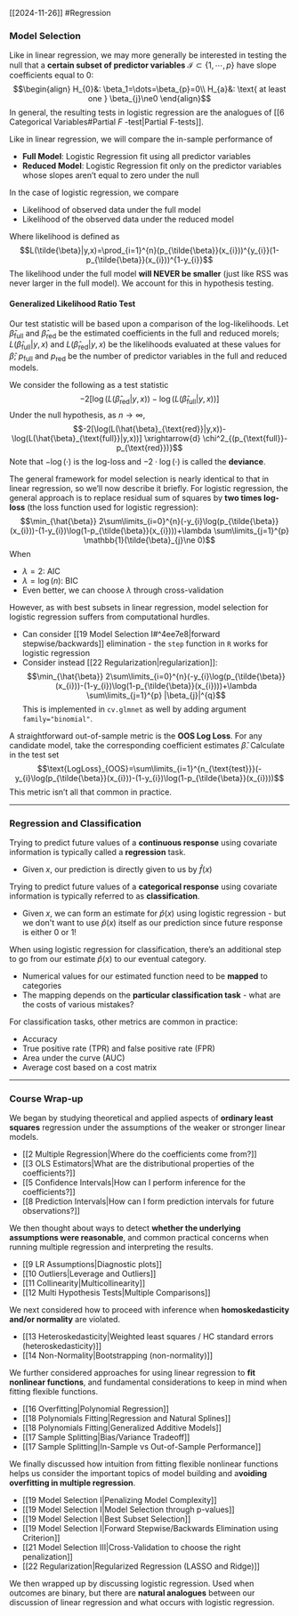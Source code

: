 [[2024-11-26]] #Regression 

### Model Selection
Like in linear regression, we may more generally be interested in testing the null that a **certain subset of predictor variables** $\mathcal{I} \subset \{1,\cdots,p\}$   have slope coefficients equal to 0: $$\begin{align}
H_{0}&: \beta_1=\dots=\beta_{p}=0\\
H_{a}&:  \text{ at least one } \beta_{j}\ne0
\end{align}$$
In general, the resulting tests in logistic regression are the analogues of [[6 Categorical Variables#Partial $F$ -test|Partial F-tests]]. 

Like in linear regression, we will compare the in-sample performance of
- **Full Model**: Logistic Regression fit using all predictor variables
- **Reduced Model**: Logistic Regression fit only on the predictor variables whose slopes aren’t equal to zero under the null

In the case of logistic regression, we compare
- Likelihood of observed data under the full model
- Likelihood of the observed data under the reduced model

Where likelihood is defined as $$L(\tilde{\beta}|y,x)=\prod_{i=1}^{n}(p_{\tilde{\beta}}(x_{i}))^{y_{i}}(1-p_{\tilde{\beta}}(x_{i}))^{1-y_{i}}$$
The likelihood under the full model **will NEVER be smaller** (just like RSS was never larger in the full model). We account for this in hypothesis testing.

#### Generalized Likelihood Ratio Test
Our test statistic will be based upon a comparison of the log-likelihoods. Let $\hat{\beta}_{\text{full}}$ and $\hat{\beta}_{\text{red}}$ be the estimated coefficients in the full and reduced morels; $L(\hat{\beta}_{\text{full}}|y,x)$ and $L(\hat{\beta}_{\text{red}}|y,x)$ be the likelihoods evaluated at these values for $\hat{\beta}$; $p_{\text{full}}$ and $p_{\text{red}}$ be the number of predictor variables in the full and reduced models.

We consider the following as a test statistic $$-2[\log(L(\hat{\beta}_{\text{red}}|y,x))-\log(L(\hat{\beta}_{\text{full}}|y,x))]$$ Under the null hypothesis, as $n \to \infty$, $$-2[\log(L(\hat{\beta}_{\text{red}}|y,x))-\log(L(\hat{\beta}_{\text{full}}|y,x))] \xrightarrow{d} \chi^2_{(p_{\text{full}}-p_{\text{red}})}$$
Note that $-\log(\cdot)$ is the log-loss and $-2 \cdot \log(\cdot)$ is called the **deviance**.

The general framework for model selection is nearly identical to that in linear regression, so we’ll now describe it briefly. For logistic regression, the general approach is to replace residual sum of squares by **two times log-loss** (the loss function used for logistic regression): $$\min_{\hat{\beta}} 2\sum\limits_{i=0}^{n}(-y_{i}\log(p_{\tilde{\beta}}(x_{i}))-(1-y_{i})\log(1-p_{\tilde{\beta}}(x_{i})))+\lambda \sum\limits_{j=1}^{p} \mathbb{1}(\tilde{\beta}_{j}\ne 0)$$
When 
- $\lambda=2$: AIC
- $\lambda=\log(n)$: BIC
- Even better, we can choose $\lambda$ through cross-validation

However, as with best subsets in linear regression, model selection for logistic regression suffers from computational hurdles.
- Can consider [[19 Model Selection I#^4ee7e8|forward stepwise/backwards]] elimination - the `step` function in `R` works for logistic regression
- Consider instead [[22 Regularization|regularization]]: $$\min_{\hat{\beta}} 2\sum\limits_{i=0}^{n}(-y_{i}\log(p_{\tilde{\beta}}(x_{i}))-(1-y_{i})\log(1-p_{\tilde{\beta}}(x_{i})))+\lambda \sum\limits_{j=1}^{p} |\beta_{j}|^{q}$$
This is implemented in `cv.glmnet` as well by adding argument `family="binomial"`.

A straightforward out-of-sample metric is the **OOS Log Loss**. For any candidate model, take the corresponding coefficient estimates $\hat{\beta}$. Calculate in the test set $$\text{LogLoss}_{OOS}=\sum\limits_{i=1}^{n_{\text{test}}}(-y_{i}\log(p_{\tilde{\beta}}(x_{i}))-(1-y_{i})\log(1-p_{\tilde{\beta}}(x_{i})))$$
This metric isn’t all that common in practice.

---
### Regression and Classification
Trying to predict future values of a **continuous response** using covariate information is typically called a **regression** task.
- Given $x$, our prediction is directly given to us by $\hat{f}(x)$

Trying to predict future values of a **categorical response** using covariate information is typically referred to as **classification**.
- Given $x$, we can form an estimate for $\hat{p}(x)$ using logistic regression - but we don't want to use $\hat{p}(x)$ itself as our prediction since future response is either 0 or 1!

When using logistic regression for classification, there’s an additional step to go from our estimate $\hat{p}(x)$ to our eventual category.
- Numerical values for our estimated function need to be **mapped** to categories
- The mapping depends on the **particular classification task** - what are the costs of various mistakes?

For classification tasks, other metrics are common in practice:
- Accuracy
- True positive rate (TPR) and false positive rate (FPR)
- Area under the curve (AUC)
- Average cost based on a cost matrix

---
### Course Wrap-up
We began by studying theoretical and applied aspects of **ordinary least squares** regression under the assumptions of the weaker or stronger linear models.
- [[2 Multiple Regression|Where do the coefficients come from?]]
- [[3 OLS Estimators|What are the distributional properties of the coefficients?]]
- [[5 Confidence Intervals|How can I perform inference for the coefficients?]]
- [[8 Prediction Intervals|How can I form prediction intervals for future observations?]]

We then thought about ways to detect **whether the underlying assumptions were reasonable**, and common practical concerns when running multiple regression and interpreting the results.
- [[9 LR Assumptions|Diagnostic plots]]
- [[10 Outliers|Leverage and Outliers]]
- [[11 Collinearity|Multicollinearity]]
- [[12 Multi Hypothesis Tests|Multiple Comparisons]]

We next considered how to proceed with inference when **homoskedasticity and/or normality** are violated.
- [[13 Heteroskedasticity|Weighted least squares / HC standard errors (heteroskedasticity)]]
- [[14 Non-Normality|Bootstrapping (non-normality)]]

We further considered approaches for using linear regression to **fit nonlinear functions**, and fundamental considerations to keep in mind when fitting flexible functions.
- [[16 Overfitting|Polynomial Regression]]
- [[18 Polynomials Fitting|Regression and Natural Splines]]
- [[18 Polynomials Fitting|Generalized Additive Models]]
- [[17 Sample Splitting|Bias/Variance Tradeoff]]
- [[17 Sample Splitting|In-Sample vs Out-of-Sample Performance]]

We finally discussed how intuition from fitting flexible nonlinear functions helps us consider the important topics of model building and a**voiding overfitting in multiple regression**.
- [[19 Model Selection I|Penalizing Model Complexity]]
- [[19 Model Selection I|Model Selection through p-values]]
- [[19 Model Selection I|Best Subset Selection]]
- [[19 Model Selection I|Forward Stepwise/Backwards Elimination using Criterion]]
- [[21 Model Selection III|Cross-Validation to choose the right penalization]]
- [[22 Regularization|Regularized Regression (LASSO and Ridge)]]

We then wrapped up by discussing logistic regression. Used when outcomes are binary, but there are **natural analogues** between our discussion of linear regression and what occurs with logistic regression.
